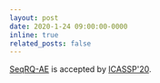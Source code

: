 ```yaml
---
layout: post
date: 2020-1-24 09:00:00-0000
inline: true
related_posts: false
---
```


[SeqRQ-AE](https://arxiv.org/abs/1910.12729) is accepted by [ICASSP'20](https://2020.ieeeicassp.org/index.html).
